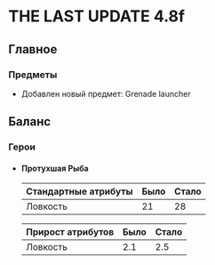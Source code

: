 # THE LAST UPDATE 4.8f

## Главное

### Предметы

* Добавлен новый предмет: Grenade launcher

## Баланс

### Герои

* #### Протухшая Рыба


  Стандартные атрибуты | Было | Стало
  ------------ | ------------- | -------------
  Ловкость | 21 | 28


  Прирост атрибутов | Было | Стало
  ------------ | ------------- | -------------
  Ловкость | 2.1 | 2.5

